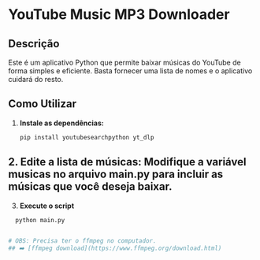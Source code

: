 # YouTube Music MP3 Downloader

## Descrição
Este é um aplicativo Python que permite baixar músicas do YouTube de forma simples e eficiente. Basta fornecer uma lista de nomes e o aplicativo cuidará do resto.

## Como Utilizar
1. **Instale as dependências:**
   ```bash
   pip install youtubesearchpython yt_dlp

## 2. Edite a lista de músicas: Modifique a variável musicas no arquivo main.py para incluir as músicas que você deseja baixar.
3. **Execute o script**
  ```Bash
    python main.py


# OBS: Precisa ter o ffmpeg no computador.
## ➡️ [ffmpeg download](https://www.ffmpeg.org/download.html)
